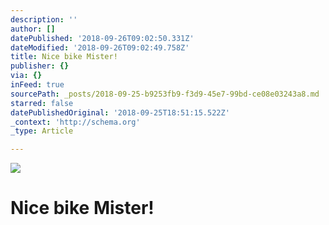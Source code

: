 ```yaml
---
description: ''
author: []
datePublished: '2018-09-26T09:02:50.331Z'
dateModified: '2018-09-26T09:02:49.758Z'
title: Nice bike Mister!
publisher: {}
via: {}
inFeed: true
sourcePath: _posts/2018-09-25-b9253fb9-f3d9-45e7-99bd-ce08e03243a8.md
starred: false
datePublishedOriginal: '2018-09-25T18:51:15.522Z'
_context: 'http://schema.org'
_type: Article

---
```

![](https://the-grid-user-content.s3-us-west-2.amazonaws.com/b5ebbe9b-948c-454b-91ab-44f5a950966e.jpg)

# Nice bike Mister!